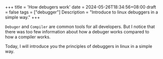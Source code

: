 +++
title = 'How debugers work'
date = 2024-05-26T18:34:56+08:00
draft = false
tags = ["debugger"]
Description = "Introduce to linux debuggers in a simple way."
+++

`Debuger` and `Compiler` are common tools for all developers. But I notice that there was too few information about how a debuger works compared to how a compiler works.

Today, I will introduce you the principles of debuggers in linux in a simple way.